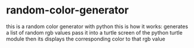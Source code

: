 # random-color-generator
this is a random color generator with python
this is how it works:
generates a list of random rgb values
pass it into a turtle screen of the python turtle module 
then its displays the corresponding color to that rgb value
